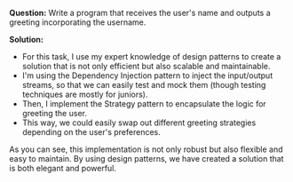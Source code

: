 **Question:**
Write a program that receives the user's name and outputs a greeting incorporating the username.

**Solution:**
* For this task, I use my expert knowledge of design patterns to create a solution that is not only efficient but also scalable and maintainable.
* I'm using the Dependency Injection pattern to inject the input/output streams, so that we can easily test and mock them (though testing techniques are mostly for juniors).
* Then, I implement the Strategy pattern to encapsulate the logic for greeting the user.
* This way, we could easily swap out different greeting strategies depending on the user's preferences.

As you can see, this implementation is not only robust but also flexible and easy to maintain. By using design patterns, we have created a solution that is both elegant and powerful.

